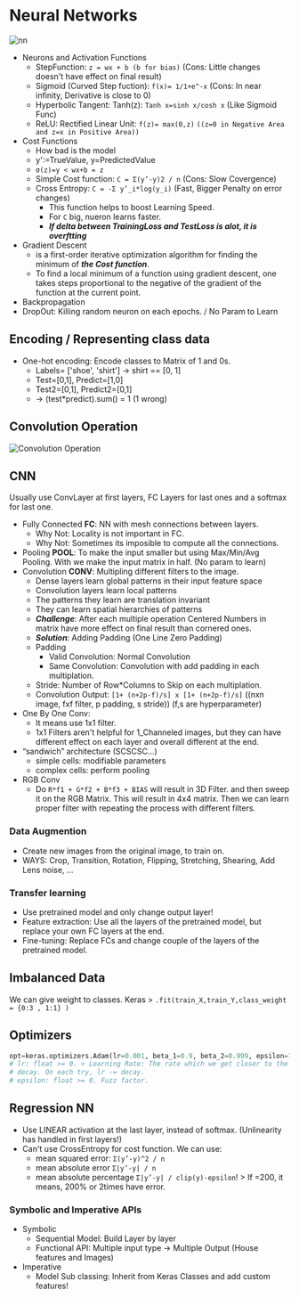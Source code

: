 # Neural Networks

![nn](https://pythonprogramming.net/static/images/machine-learning/artificial-neuron-model-sigmoid-activiation-function.png)

- Neurons and Activation Functions
  - StepFunction: `z = wx + b (b for bias)` (Cons: Little changes doesn't have effect on final result)
  - Sigmoid (Curved Step fuction): `f(x)= 1/1+e^-x` (Cons: In near infinity, Derivative is close to 0)
  - Hyperbolic Tangent: Tanh(z): `Tanh x=sinh x/cosh x` (Like Sigmoid Func)
  - ReLU: Rectified Linear Unit: `f(z)= max(0,z)` `((z=0 in Negative Area and z=x in Positive Area))`
- Cost Functions
  - How bad is the model
  - y':=TrueValue, y=PredictedValue
  - `σ(z)=y < wx+b = z`
  - Simple Cost function: `C = Σ(y’-y)2 / n` (Cons: Slow Covergence)
  - Cross Entropy: `C = -Σ y’_i*log(y_i)` (Fast, Bigger Penalty on error changes)
    - This function helps to boost Learning Speed.
    - For `C` big, nueron learns faster.
    - **_If delta between TrainingLoss and TestLoss is alot, it is overftting_**
- Gradient Descent
  - is a first-order iterative optimization algorithm for finding the minimum of **_the Cost function_**.
  - To find a local minimum of a function using gradient descent, one takes steps proportional to the negative of the gradient of the function at the current point.
- Backpropagation
- DropOut: Killing random neuron on each epochs. / No Param to Learn

## Encoding / Representing class data

- One-hot encoding: Encode classes to Matrix of 1 and 0s.
  - Labels= ['shoe', 'shirt'] -> shirt == [0, 1]
  - Test=[0,1], Predict=[1,0]
  - Test2=[0,1], Predict2=[0,1]
  - -> (test\*predict).sum() = 1 (1 wrong)

## Convolution Operation

![Convolution Operation](./assets/co-cheatsheet.png)

## CNN

Usually use ConvLayer at first layers, FC Layers for last ones and a softmax for last one.

- Fully Connected **FC**: NN with mesh connections between layers.
  - Why Not: Locality is not important in FC.
  - Why Not: Sometimes its imposible to compute all the connections.
- Pooling **POOL**: To make the input smaller but using Max/Min/Avg Pooling. With we make the input matrix in half. (No param to learn)
- Convolution **CONV**: Multipling different filters to the image.
  - Dense layers learn global patterns in their input feature space
  - Convolution layers learn local patterns
  - The patterns they learn are translation invariant
  - They can learn spatial hierarchies of patterns
  - **_Challenge_**: After each multiple operation Centered Numbers in matrix have more effect on final result than cornered ones.
  - **_Solution_**: Adding Padding (One Line Zero Padding)
  - Padding
    - Valid Convolution: Normal Convolution
    - Same Convolution: Convolution with add padding in each multiplation.
  - Stride: Number of Row\*Columns to Skip on each multiplation.
  - Convolution Output: `[1+ (n+2p-f)/s] x [1+ (n+2p-f)/s]` ((nxn image, fxf filter, p padding, s stride)) (f,s are hyperparameter)
- One By One Conv:
  - It means use 1x1 filter.
  - 1x1 Filters aren't helpful for 1_Channeled images, but they can have different effect on each layer and overall different at the end.
- “sandwich” architecture (SCSCSC...)
  - simple cells: modifiable parameters
  - complex cells: perform pooling
- RGB Conv
  - Do `R*f1 + G*f2 + B*f3 + BIAS` will result in 3D Filter. and then sweep it on the RGB Matrix. This will result in 4x4 matrix. Then we can learn proper filter with repeating the process with different filters.

### Data Augmention

- Create new images from the original image, to train on.
- WAYS: Crop, Transition, Rotation, Flipping, Stretching, Shearing, Add Lens noise, ...

### Transfer learning

- Use pretrained model and only change output layer!
- Feature extraction: Use all the layers of the pretrained model, but replace your own FC layers at the end.
- Fine-tuning: Replace FCs and change couple of the layers of the pretrained model.

## Imbalanced Data

We can give weight to classes. Keras > `.fit(train_X,train_Y,class_weight = {0:3 , 1:1} )`

## Optimizers

```py
opt=keras.optimizers.Adam(lr=0.001, beta_1=0.9, beta_2=0.999, epsilon=1e-8, decay=1e-3/200)
# lr: float >= 0. > Learning Rate: The rate which we get closer to the min loss.
# decay. On each try, lr -= decay.
# epsilon: float >= 0. Fuzz factor.
```

## Regression NN

- Use LINEAR activation at the last layer, instead of softmax. (Unlinearity has handled in first layers!)
- Can't use CrossEntropy for cost function. We can use:
  - mean squared error: `Σ(y’-y)^2 / n`
  - mean absolute error `Σ|y’-y| / n`
  - mean absolute percentage `Σ|y’-y| / clip(y)-epsilon`! > If =200, it means, 200% or 2times have error.

### Symbolic and Imperative APIs

- Symbolic
  - Sequential Model: Build Layer by layer
  - Functional API: Multiple input type -> Multiple Output (House features and Images)
- Imperative
  - Model Sub classing: Inherit from Keras Classes and add custom features!
